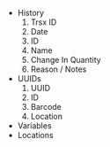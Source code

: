 - History
	1. Trsx ID
	2. Date
	3. ID
	4. Name
	5. Change In Quantity
	6. Reason / Notes
- UUIDs
	1. UUID
	2. ID
	3. Barcode
	4. Location
- Variables
- Locations